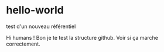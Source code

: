 # hello-world
test d'un nouveau référentiel

Hi humans !
Bon je te test la structure github.
Voir si ça marche correctement.
